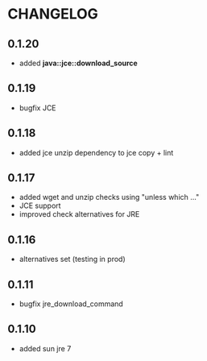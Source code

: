 # CHANGELOG

## 0.1.20

* added **java::jce::download_source**

## 0.1.19

*  bugfix JCE

## 0.1.18

* added jce unzip dependency to jce copy + lint

## 0.1.17

* added wget and unzip checks using "unless which ..."
* JCE support
* improved check alternatives for JRE

## 0.1.16

* alternatives set (testing in prod)

## 0.1.11

* bugfix jre_download_command

## 0.1.10

* added sun jre 7

